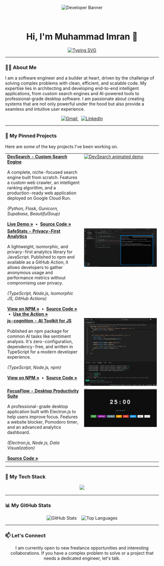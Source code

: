 <!-- 
This is the new, professionally rewritten version of your README.
It's designed to be clean, impactful, and focused on your strongest projects.
Remember to update any remaining placeholder links
-->

<div align="center">

  <!-- A more professional and abstract banner. Consider creating a custom one with your name. -->
![Developer Banner](https://raw.githubusercontent.com/Imran-Ashiq/my-github-assets/main/banner/_Developer%20github%20Banner.gif)


  
  <br>

  <h1>
    Hi, I'm Muhammad Imran 👋
  </h1>

  <!-- Titles updated to reflect a more senior, architectural level -->
  <a href="https://git.io/typing-svg"><img src="https://readme-typing-svg.herokuapp.com?font=Fira+Code&weight=600&size=25&duration=4000&pause=1000&color=58A6FF&center=true&vCenter=true&width=435&lines=Full-Stack+Architect;AI+%26+Search+Engineer;Open-Source+Developer" alt="Typing SVG" /></a>

</div>

---

### 👨‍💻 About Me

I am a software engineer and a builder at heart, driven by the challenge of solving complex problems with clean, efficient, and scalable code. My expertise lies in architecting and developing end-to-end intelligent applications, from custom search engines and AI-powered tools to professional-grade desktop software. I am passionate about creating systems that are not only powerful under the hood but also provide a seamless and intuitive user experience.

<div align="center">
  <a href="mailto:imranbwpk@gmail.com" target="_blank">
    <img src="https://img.shields.io/badge/Gmail-D14836?style=for-the-badge&logo=gmail&logoColor=white" alt="Gmail"/>
  </a>
  &nbsp;
  <a href="https://www.linkedin.com/in/muhammad-imran-90787b255/" target="_blank">
    <img src="https://img.shields.io/badge/LinkedIn-0077B5?style=for-the-badge&logo=linkedin&logoColor=white" alt="LinkedIn"/>
  </a>
</div>

---

### 🔧 My Pinned Projects

Here are some of the key projects I've been working on.

<table>
  <!-- Project 1: DevSearch -->
  <tr>
    <td width="50%" valign="top">
      <strong><a href="https://devsearch-276231454672.europe-west1.run.app">DevSearch - Custom Search Engine</a></strong>
      <br><br>
      A complete, niche-focused search engine built from scratch. Features a custom web crawler, an intelligent ranking algorithm, and a production-ready web application deployed on Google Cloud Run.
      <br><br>
      <em>(Python, Flask, Gunicorn, Supabase, BeautifulSoup)</em>
      <br><br>
      <a href="https://devsearch-276231454672.europe-west1.run.app"><strong>Live Demo »</strong></a>
      &nbsp;•&nbsp;
      <a href="https://github.com/Imran-Ashiq/DevSearch"><strong>Source Code »</strong></a>
    </td>
    <td width="50%" valign="top">
      <!-- ACTION: Create a high-quality GIF of DevSearch in action. -->
      <a href="https://devsearch-276231454672.europe-west1.run.app">
<img src="https://raw.githubusercontent.com/Imran-Ashiq/Imran-Ashiq/main/banner/Dev.gif" alt="DevSearch animated demo" width="100%">
      </a>
    </td>
  </tr>

<!-- Project 2: SafeStats -->
  <tr>
    <td width="50%" valign="top">
      <strong><a href="https://www.npmjs.com/package/safestats">SafeStats - Privacy-First Analytics</a></strong>
      <br><br>
      A lightweight, isomorphic, and privacy-first analytics library for JavaScript. Published to npm and available as a GitHub Action, it allows developers to gather anonymous usage and performance metrics without compromising user privacy.
      <br><br>
      <em>(TypeScript, Node.js, Isomorphic JS, GitHub Actions)</em>
      <br><br>
      <a href="https://www.npmjs.com/package/safestats"><strong>View on NPM »</strong></a>
      &nbsp;•&nbsp;
      <a href="https://github.com/Imran-IO/safestats"><strong>Source Code »</strong></a>
      &nbsp;•&nbsp;
      <a href="https://github.com/marketplace/actions/safestats-event-tracker"><strong>Use the Action »</strong></a>
    </td>
    <td width="50%" valign="top">
       <!-- ACTION: Create a GIF showing a code snippet using SafeStats. -->
       <a href="https://www.npmjs.com/package/safestats">
            <!-- Replace this with the URL to your new GIF when ready -->
<img src="https://raw.githubusercontent.com/Imran-Ashiq/Imran-Ashiq/main/banner/safestats.gif" alt="safestats animated demo" width="100%">
      </a>
    </td>
  </tr>

  <!-- Project 2: js-cognition -->
  <tr>
    <td width="50%" valign="top">
      <strong><a href="https://www.npmjs.com/package/js-cognition">js-cognition - AI Toolkit for JS</a></strong>
      <br><br>
      Published an npm package for common AI tasks like sentiment analysis. It's zero-configuration, dependency-free, and written in TypeScript for a modern developer experience.
      <br><br>
      <em>(TypeScript, Node.js, npm)</em>
      <br><br>
      <a href="https://www.npmjs.com/package/js-cognition"><strong>View on NPM »</strong></a>
      &nbsp;•&nbsp;
      <a href="https://github.com/Imran-Ashiq/js-cognition"><strong>Source Code »</strong></a>
    </td>
    <td width="50%" valign="top">
       <!-- ACTION: Create a GIF showing a code snippet using the library. -->
       <a href="https://www.npmjs.com/package/js-cognition">
            <img src="https://raw.githubusercontent.com/Imran-Ashiq/Imran-Ashiq/main/banner/jsgit.gif" alt="Animated Demo" width="100%">
      </a>
    </td>
  </tr>
  
  <!-- Project 3: FocusFlow -->
  <tr>
    <td width="50%" valign="top">
      <strong><a href="https://github.com/Imran-Ashiq/FocusFlow">FocusFlow - Desktop Productivity Suite</a></strong>
      <br><br>
      A professional-grade desktop application built with Electron.js to help users improve focus. Features a website blocker, Pomodoro timer, and an advanced analytics dashboard.
      <br><br>
      <em>(Electron.js, Node.js, Data Visualization)</em>
      <br><br>
      <a href="https://github.com/Imran-Ashiq/FocusFlow"><strong>Source Code »</strong></a>
    </td>
    <td width="50%" valign="top">
       <!-- ACTION: Create a GIF showing the main UI of FocusFlow. -->
       <a href="https://github.com/Imran-Ashiq/FocusFlow">
            <img src="https://raw.githubusercontent.com/Imran-Ashiq/Imran-Ashiq/main/banner/focusflow.gif" alt="Animated demo of focus flow" width="100%">
      </a>
    </td>
  </tr>
</table>

---

### 🚀 My Tech Stack

<p align="center">
  <img src="https://skillicons.dev/icons?i=ts,js,py,react,nextjs,nodejs,express,flask,mongodb,postgres,html,css,tailwind,electron,threejs,figma,git,github,vscode,docker,gcp,vercel" />
</p>

---

### 📊 My GitHub Stats

<p align="center">
  <img src="https://github-readme-stats.vercel.app/api?username=Imran-Ashiq&show_icons=true&theme=calm&hide_border=true&count_private=true" alt="GitHub Stats" />
  &nbsp;&nbsp;
  <img src="https://github-readme-stats.vercel.app/api/top-langs/?username=Imran-Ashiq&layout=compact&theme=calm&hide_border=true" alt="Top Languages" />
</p>

---

### 📫 Let's Connect

<p align="center">
  I am currently open to new freelance opportunities and interesting collaborations. If you have a complex problem to solve or a project that needs a dedicated engineer, let's talk.
</p>

